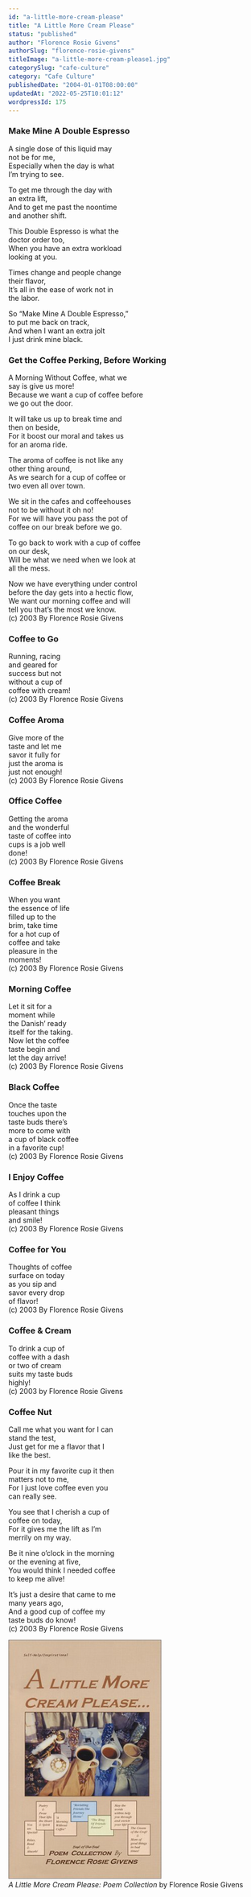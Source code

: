 ```yaml
---
id: "a-little-more-cream-please"
title: "A Little More Cream Please"
status: "published"
author: "Florence Rosie Givens"
authorSlug: "florence-rosie-givens"
titleImage: "a-little-more-cream-please1.jpg"
categorySlug: "cafe-culture"
category: "Cafe Culture"
publishedDate: "2004-01-01T08:00:00"
updatedAt: "2022-05-25T10:01:12"
wordpressId: 175
---
```


### Make Mine A Double Espresso

A single dose of this liquid may  
not be for me,  
Especially when the day is what  
I’m trying to see.

To get me through the day with  
an extra lift,  
And to get me past the noontime  
and another shift.

This Double Espresso is what the  
doctor order too,  
When you have an extra workload  
looking at you.

Times change and people change  
their flavor,  
It’s all in the ease of work not in  
the labor.

So “Make Mine A Double Espresso,”  
to put me back on track,  
And when I want an extra jolt  
I just drink mine black.

### Get the Coffee Perking, Before Working

A Morning Without Coffee, what we  
say is give us more!  
Because we want a cup of coffee before  
we go out the door.

It will take us up to break time and  
then on beside,  
For it boost our moral and takes us  
for an aroma ride.

The aroma of coffee is not like any  
other thing around,  
As we search for a cup of coffee or  
two even all over town.

We sit in the cafes and coffeehouses  
not to be without it oh no!  
For we will have you pass the pot of  
coffee on our break before we go.

To go back to work with a cup of coffee  
on our desk,  
Will be what we need when we look at  
all the mess.

Now we have everything under control  
before the day gets into a hectic flow,  
We want our morning coffee and will  
tell you that’s the most we know.  
(c) 2003 By Florence Rosie Givens

### Coffee to Go

Running, racing  
and geared for  
success but not  
without a cup of  
coffee with cream!  
(c) 2003 By Florence Rosie Givens

### Coffee Aroma

Give more of the  
taste and let me  
savor it fully for  
just the aroma is  
just not enough!  
(c) 2003 By Florence Rosie Givens

### Office Coffee

Getting the aroma  
and the wonderful  
taste of coffee into  
cups is a job well  
done!  
(c) 2003 By Florence Rosie Givens

### Coffee Break

When you want  
the essence of life  
filled up to the  
brim, take time  
for a hot cup of  
coffee and take  
pleasure in the  
moments!  
(c) 2003 By Florence Rosie Givens

### Morning Coffee

Let it sit for a  
moment while  
the Danish’ ready  
itself for the taking.  
Now let the coffee  
taste begin and  
let the day arrive!  
(c) 2003 By Florence Rosie Givens

### Black Coffee

Once the taste  
touches upon the  
taste buds there’s  
more to come with  
a cup of black coffee  
in a favorite cup!  
(c) 2003 By Florence Rosie Givens

### I Enjoy Coffee

As I drink a cup  
of coffee I think  
pleasant things  
and smile!  
(c) 2003 By Florence Rosie Givens

### Coffee for You

Thoughts of coffee  
surface on today  
as you sip and  
savor every drop  
of flavor!  
(c) 2003 By Florence Rosie Givens

### Coffee & Cream

To drink a cup of  
coffee with a dash  
or two of cream  
suits my taste buds  
highly!  
(c) 2003 by Florence Rosie Givens

### Coffee Nut

Call me what you want for I can  
stand the test,  
Just get for me a flavor that I  
like the best.

Pour it in my favorite cup it then  
matters not to me,  
For I just love coffee even you  
can really see.

You see that I cherish a cup of  
coffee on today,  
For it gives me the lift as I’m  
merrily on my way.

Be it nine o’clock in the morning  
or the evening at five,  
You would think I needed coffee  
to keep me alive!

It’s just a desire that came to me  
many years ago,  
And a good cup of coffee my  
taste buds do know!  
(c) 2003 By Florence Rosie Givens

![a-little-more-cream-please](a-little-more-cream-please1.jpg)  
*A Little More Cream Please: Poem Collection* by Florence Rosie Givens
